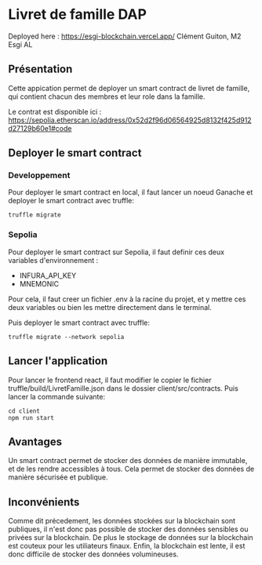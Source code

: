 # Livret de famille DAP

Deployed here : https://esgi-blockchain.vercel.app/
Clément Guiton, M2 Esgi AL

## Présentation

Cette appication permet de deployer un smart contract de livret de famille, qui contient chacun des membres et leur role dans la famille.

Le contrat est disponible ici : https://sepolia.etherscan.io/address/0x52d2f96d06564925d8132f425d912d27129b60e1#code

## Deployer le smart contract

### Developpement

Pour deployer le smart contract en local, il faut lancer un noeud Ganache et deployer le smart contract avec truffle:

```
truffle migrate
```

### Sepolia

Pour deployer le smart contract sur Sepolia, il faut definir ces deux variables d'environnement :

- INFURA_API_KEY
- MNEMONIC

Pour cela, il faut creer un fichier .env à la racine du projet, et y mettre ces deux variables ou bien les mettre directement dans le terminal.

Puis deployer le smart contract avec truffle:

```
truffle migrate --network sepolia
```

## Lancer l'application

Pour lancer le frontend react, il faut modifier le copier le fichier truffle/build/LivretFamille.json dans le dossier client/src/contracts.
Puis lancer la commande suivante:

```
cd client
npm run start
```

## Avantages

Un smart contract permet de stocker des données de manière immutable, et de les rendre accessibles à tous. Cela permet de stocker des données de manière sécurisée et publique.

## Inconvénients

Comme dit précedement, les données stockées sur la blockchain sont publiques, il n'est donc pas possible de stocker des données sensibles ou privées sur la blockchain.
De plus le stockage de données sur la blockchain est couteux pour les utiliateurs finaux.
Enfin, la blockchain est lente, il est donc difficile de stocker des données volumineuses.
